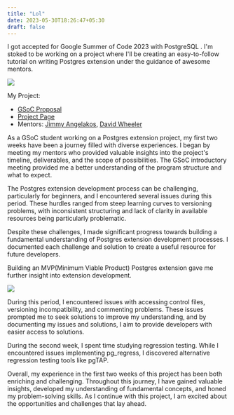 ```yaml
---
title: "Lol"
date: 2023-05-30T18:26:47+05:30
draft: false
---
```


I got accepted for Google Summer of Code 2023 with PostgreSQL . I'm stoked to be working on a project where I'll be creating an easy-to-follow tutorial on writing Postgres extension under the guidance of awesome mentors.

![](https://cdn-images-1.medium.com/max/1600/1*-7-lbvUwsPsW1-v4jTVZGw.png)

My Project:

-   [GSoC Proposal](https://github.com/IshaanAdarsh/Postgres-extension-tutorial/blob/main/GSoC%202023%20PostgreSQL%20Project%20Proposal.pdf)
-   [Project Page](https://summerofcode.withgoogle.com/programs/2023/projects/vxDUiu3f)
-   Mentors: [Jimmy Angelakos](https://www.linkedin.com/in/vyruss/?originalSubdomain=uk), [David Wheeler](https://www.linkedin.com/in/theory/)

As a GSoC student working on a Postgres extension project, my first two weeks have been a journey filled with diverse experiences. I began by meeting my mentors who provided valuable insights into the project's timeline, deliverables, and the scope of possibilities. The GSoC introductory meeting provided me a better understanding of the program structure and what to expect.

The Postgres extension development process can be challenging, particularly for beginners, and I encountered several issues during this period. These hurdles ranged from steep learning curves to versioning problems, with inconsistent structuring and lack of clarity in available resources being particularly problematic.

Despite these challenges, I made significant progress towards building a fundamental understanding of Postgres extension development processes. I documented each challenge and solution to create a useful resource for future developers.

Building an MVP(Minimum Viable Product) Postgres extension gave me further insight into extension development.

![](https://cdn-images-1.medium.com/max/1600/1*875IjZ_e-JZ2ZPySYldFMg.png)

During this period, I encountered issues with accessing control files, versioning incompatibility, and commenting problems. These issues prompted me to seek solutions to improve my understanding, and by documenting my issues and solutions, I aim to provide developers with easier access to solutions.

During the second week, I spent time studying regression testing. While I encountered issues implementing pg_regress, I discovered alternative regression testing tools like pgTAP.

Overall, my experience in the first two weeks of this project has been both enriching and challenging. Throughout this journey, I have gained valuable insights, developed my understanding of fundamental concepts, and honed my problem-solving skills. As I continue with this project, I am excited about the opportunities and challenges that lay ahead.
